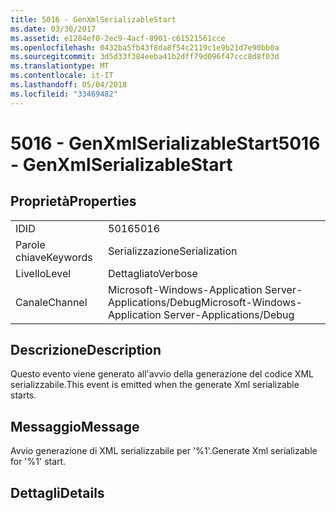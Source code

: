 ```yaml
---
title: 5016 - GenXmlSerializableStart
ms.date: 03/30/2017
ms.assetid: e1284ef0-2ec9-4acf-8901-c61521561cce
ms.openlocfilehash: 0432ba5fb43f8da8f54c2119c1e9b21d7e90bb0a
ms.sourcegitcommit: 3d5d33f384eeba41b2dff79d096f47ccc8d8f03d
ms.translationtype: MT
ms.contentlocale: it-IT
ms.lasthandoff: 05/04/2018
ms.locfileid: "33469482"
---
```

# <a name="5016---genxmlserializablestart"></a><span data-ttu-id="f5bc8-102">5016 - GenXmlSerializableStart</span><span class="sxs-lookup"><span data-stu-id="f5bc8-102">5016 - GenXmlSerializableStart</span></span>
## <a name="properties"></a><span data-ttu-id="f5bc8-103">Proprietà</span><span class="sxs-lookup"><span data-stu-id="f5bc8-103">Properties</span></span>  
  
|||  
|-|-|  
|<span data-ttu-id="f5bc8-104">ID</span><span class="sxs-lookup"><span data-stu-id="f5bc8-104">ID</span></span>|<span data-ttu-id="f5bc8-105">5016</span><span class="sxs-lookup"><span data-stu-id="f5bc8-105">5016</span></span>|  
|<span data-ttu-id="f5bc8-106">Parole chiave</span><span class="sxs-lookup"><span data-stu-id="f5bc8-106">Keywords</span></span>|<span data-ttu-id="f5bc8-107">Serializzazione</span><span class="sxs-lookup"><span data-stu-id="f5bc8-107">Serialization</span></span>|  
|<span data-ttu-id="f5bc8-108">Livello</span><span class="sxs-lookup"><span data-stu-id="f5bc8-108">Level</span></span>|<span data-ttu-id="f5bc8-109">Dettagliato</span><span class="sxs-lookup"><span data-stu-id="f5bc8-109">Verbose</span></span>|  
|<span data-ttu-id="f5bc8-110">Canale</span><span class="sxs-lookup"><span data-stu-id="f5bc8-110">Channel</span></span>|<span data-ttu-id="f5bc8-111">Microsoft-Windows-Application Server-Applications/Debug</span><span class="sxs-lookup"><span data-stu-id="f5bc8-111">Microsoft-Windows-Application Server-Applications/Debug</span></span>|  
  
## <a name="description"></a><span data-ttu-id="f5bc8-112">Descrizione</span><span class="sxs-lookup"><span data-stu-id="f5bc8-112">Description</span></span>  
 <span data-ttu-id="f5bc8-113">Questo evento viene generato all'avvio della generazione del codice XML serializzabile.</span><span class="sxs-lookup"><span data-stu-id="f5bc8-113">This event is emitted when the generate Xml serializable starts.</span></span>  
  
## <a name="message"></a><span data-ttu-id="f5bc8-114">Messaggio</span><span class="sxs-lookup"><span data-stu-id="f5bc8-114">Message</span></span>  
 <span data-ttu-id="f5bc8-115">Avvio generazione di XML serializzabile per '%1'.</span><span class="sxs-lookup"><span data-stu-id="f5bc8-115">Generate Xml serializable for '%1' start.</span></span>  
  
## <a name="details"></a><span data-ttu-id="f5bc8-116">Dettagli</span><span class="sxs-lookup"><span data-stu-id="f5bc8-116">Details</span></span>
